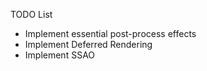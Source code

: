 TODO List

- Implement essential post-process effects
- Implement Deferred Rendering
- Implement SSAO
